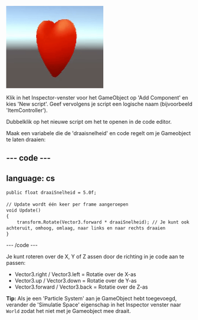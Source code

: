 ![De spelweergave toont een hart GameObject dat rond zijn Y-as draait.](images/spinning-heart.gif)

Klik in het Inspector-venster voor het GameObject op 'Add Component' en kies 'New script'. Geef vervolgens je script een logische naam (bijvoorbeeld 'ItemController').

Dubbelklik op het nieuwe script om het te openen in de code editor.

Maak een variabele die de 'draaisnelheid' en code regelt om je Gameobject te laten draaien:

--- code ---
---
language: cs
---

    public float draaiSnelheid = 5.0f; 
    
    // Update wordt één keer per frame aangeroepen
    void Update()
    {
        transform.Rotate(Vector3.forward * draaiSnelheid); // Je kunt ook achteruit, omhoog, omlaag, naar links en naar rechts draaien
    }

--- /code ---

Je kunt roteren over de X, Y of Z assen door de richting in je code aan te passen:
+ Vector3.right / Vector3.left = Rotatie over de X-as
+ Vector3.up / Vector3.down = Rotatie over de Y-as
+ Vector3.forward / Vector3.back = Rotatie over de Z-as

**Tip:** Als je een 'Particle System' aan je GameObject hebt toegevoegd, verander de 'Simulatie Space' eigenschap in het Inspector venster naar `World` zodat het niet met je Gameobject mee draait.

